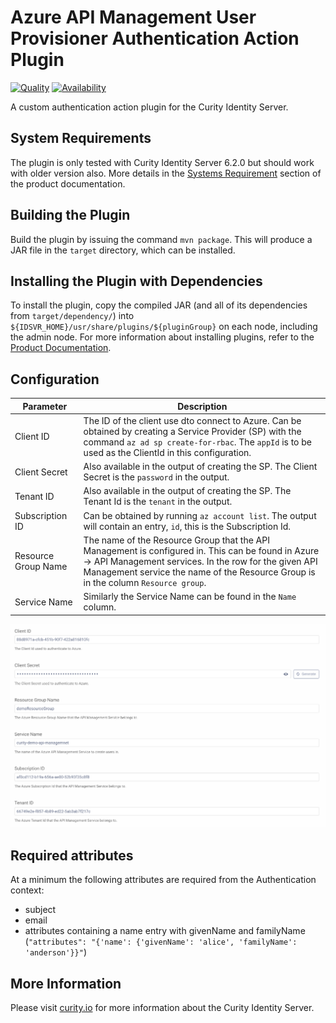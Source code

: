# Azure API Management User Provisioner Authentication Action Plugin
[![Quality](https://img.shields.io/badge/quality-experiment-red)](https://curity.io/resources/code-examples/status/)
[![Availability](https://img.shields.io/badge/availability-source-blue)](https://curity.io/resources/code-examples/status/)

A custom authentication action plugin for the Curity Identity Server.

## System Requirements

The plugin is only tested with Curity Identity Server 6.2.0 but should work with older version also. More details in the [Systems Requirement](https://developer.curity.io/docs/latest/system-admin-guide/system-requirements.html) section of the product documentation.

## Building the Plugin

Build the plugin by issuing the command ``mvn package``. This will produce a JAR file in the ``target`` directory, which can be installed.

## Installing the Plugin with Dependencies

To install the plugin, copy the compiled JAR (and all of its dependencies from `target/dependency/`) into `${IDSVR_HOME}/usr/share/plugins/${pluginGroup}`
on each node, including the admin node. For more information about installing plugins, refer to the [Product Documentation](https://support.curity.io/docs/latest/developer-guide/plugins/index.html#plugin-installation).

## Configuration

Parameter | Description
------------------------|------------
Client ID | The ID of the client use dto connect to Azure. Can be obtained by creating a Service Provider (SP) with the command `az ad sp create-for-rbac`. The `appId` is to be used as the ClientId in this configuration.
Client Secret | Also available in the output of creating the SP. The Client Secret is the `password` in the output.
Tenant ID | Also available in the output of creating the SP. The Tenant Id is the `tenant` in the output.
Subscription ID | Can be obtained by running `az account list`. The output will contain an entry, `id`, this is the Subscription Id.
Resource Group Name | The name of the Resource Group that the API Management is configured in. This can be found in Azure -> API Management services. In the row for the given API Management service the name of the Resource Group is in the column `Resource group`.
Service Name | Similarly the Service Name can be found in the `Name` column.

![Configure Action](etc/config-azure-api-management-user-provisioner.png?raw=true "Configure Action")

## Required attributes
At a minimum the following attributes are required from the Authentication context:
- subject
- email
- attributes containing a name entry with givenName and familyName (`"attributes": "{'name': {'givenName': 'alice', 'familyName': 'anderson'}}"`)

## More Information

Please visit [curity.io](https://curity.io/) for more information about the Curity Identity Server.